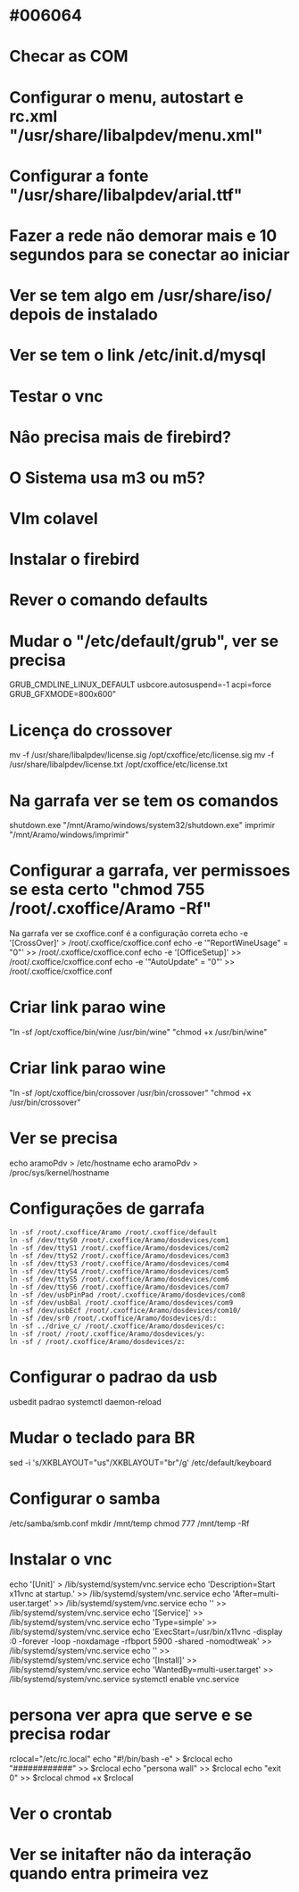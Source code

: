 # #006064

# Checar as COM
# Configurar o menu, autostart e rc.xml "/usr/share/libalpdev/menu.xml"
# Configurar a fonte "/usr/share/libalpdev/arial.ttf"
# Fazer a rede não demorar mais e 10 segundos para se conectar ao iniciar
# Ver se tem algo em /usr/share/iso/ depois de instalado
# Ver se tem o link /etc/init.d/mysql
# Testar o vnc
# Nâo precisa mais de firebird?
# O Sistema usa m3 ou m5?
# VIm colavel

# Instalar o firebird
# Rever o comando defaults

# Mudar o "/etc/default/grub", ver se precisa
  GRUB_CMDLINE_LINUX_DEFAULT usbcore.autosuspend=-1 acpi=force
  GRUB_GFXMODE=800x600"

# Licença do crossover
  mv -f /usr/share/libalpdev/license.sig /opt/cxoffice/etc/license.sig
  mv -f /usr/share/libalpdev/license.txt /opt/cxoffice/etc/license.txt

# Na garrafa ver se tem os comandos
  shutdown.exe "/mnt/Aramo/windows/system32/shutdown.exe"
  imprimir "/mnt/Aramo/windows/imprimir"

# Configurar a garrafa, ver permissoes se esta certo "chmod 755 /root/.cxoffice/Aramo -Rf"
   Na garrafa ver se cxoffice.conf é a configuração correta
      echo -e '[CrossOver]' > /root/.cxoffice/cxoffice.conf
      echo -e '"ReportWineUsage" = "0"' >> /root/.cxoffice/cxoffice.conf
      echo -e '[OfficeSetup]' >> /root/.cxoffice/cxoffice.conf
      echo -e '"AutoUpdate" = "0"' >> /root/.cxoffice/cxoffice.conf

# Criar link parao wine 
  "ln -sf /opt/cxoffice/bin/wine /usr/bin/wine" "chmod +x /usr/bin/wine"
# Criar link parao wine
  "ln -sf /opt/cxoffice/bin/crossover /usr/bin/crossover" "chmod +x /usr/bin/crossover"

# Ver se precisa 
echo aramoPdv > /etc/hostname
echo aramoPdv > /proc/sys/kernel/hostname 

# Configurações de garrafa 
    ln -sf /root/.cxoffice/Aramo /root/.cxoffice/default
    ln -sf /dev/ttyS0 /root/.cxoffice/Aramo/dosdevices/com1
    ln -sf /dev/ttyS1 /root/.cxoffice/Aramo/dosdevices/com2
    ln -sf /dev/ttyS2 /root/.cxoffice/Aramo/dosdevices/com3
    ln -sf /dev/ttyS3 /root/.cxoffice/Aramo/dosdevices/com4
    ln -sf /dev/ttyS4 /root/.cxoffice/Aramo/dosdevices/com5
    ln -sf /dev/ttyS5 /root/.cxoffice/Aramo/dosdevices/com6
    ln -sf /dev/ttyS6 /root/.cxoffice/Aramo/dosdevices/com7
    ln -sf /dev/usbPinPad /root/.cxoffice/Aramo/dosdevices/com8
    ln -sf /dev/usbBal /root/.cxoffice/Aramo/dosdevices/com9
    ln -sf /dev/usbEcf /root/.cxoffice/Aramo/dosdevices/com10/
    ln -sf /dev/sr0 /root/.cxoffice/Aramo/dosdevices/d::
    ln -sf ../drive_c/ /root/.cxoffice/Aramo/dosdevices/c:
    ln -sf /root/ /root/.cxoffice/Aramo/dosdevices/y:
    ln -sf / /root/.cxoffice/Aramo/dosdevices/z:

# Configurar o padrao da usb
  usbedit padrao
  systemctl daemon-reload

# Mudar o teclado para BR
sed -i 's/XKBLAYOUT="us"/XKBLAYOUT="br"/g' /etc/default/keyboard

# Configurar o samba
/etc/samba/smb.conf
mkdir /mnt/temp
chmod 777 /mnt/temp -Rf

# Instalar o vnc
echo '[Unit]' > /lib/systemd/system/vnc.service
echo 'Description=Start x11vnc at startup.' >> /lib/systemd/system/vnc.service
echo 'After=multi-user.target' >> /lib/systemd/system/vnc.service
echo '' >> /lib/systemd/system/vnc.service
echo '[Service]' >> /lib/systemd/system/vnc.service
echo 'Type=simple' >> /lib/systemd/system/vnc.service
echo 'ExecStart=/usr/bin/x11vnc -display :0 -forever -loop -noxdamage -rfbport 5900 -shared -nomodtweak' >> /lib/systemd/system/vnc.service
echo '' >> /lib/systemd/system/vnc.service
echo '[Install]' >> /lib/systemd/system/vnc.service
echo 'WantedBy=multi-user.target' >> /lib/systemd/system/vnc.service
systemctl enable vnc.service

# persona ver apra que serve e se precisa rodar
rclocal="/etc/rc.local"
echo "#!/bin/bash -e" > $rclocal
echo "############" >> $rclocal
echo "persona wall" >> $rclocal
echo "exit 0" >> $rclocal
chmod +x $rclocal

# Ver o crontab

# Ver se initafter não da interação quando entra primeira vez
